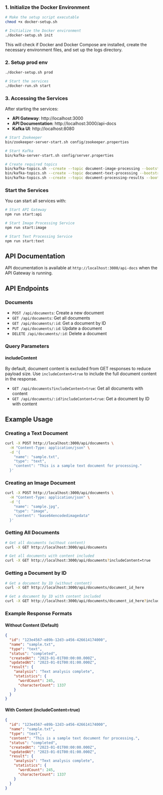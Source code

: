 ### 1. Initialize the Docker Environment

```bash
# Make the setup script executable
chmod +x docker-setup.sh

# Initialize the Docker environment
./docker-setup.sh init
```

This will check if Docker and Docker Compose are installed, create the necessary environment files, and set up the logs directory.

### 2. Setup prod env

```bash
./docker-setup.sh prod

# Start the services
./docker-run.sh start
```

### 3. Accessing the Services

After starting the services:

- **API Gateway**: http://localhost:3000
- **API Documentation**: http://localhost:3000/api-docs
- **Kafka UI**: http://localhost:8080

```bash
# Start Zookeeper
bin/zookeeper-server-start.sh config/zookeeper.properties

# Start Kafka
bin/kafka-server-start.sh config/server.properties

# Create required topics
bin/kafka-topics.sh --create --topic document-image-processing --bootstrap-server localhost:9092 --partitions 1 --replication-factor 1
bin/kafka-topics.sh --create --topic document-text-processing --bootstrap-server localhost:9092 --partitions 1 --replication-factor 1
bin/kafka-topics.sh --create --topic document-processing-results --bootstrap-server localhost:9092 --partitions 1 --replication-factor 1
```

### Start the Services

You can start all services with:

```bash
# Start API Gateway
npm run start:api

# Start Image Processing Service
npm run start:image

# Start Text Processing Service
npm run start:text
```

## API Documentation

API documentation is available at `http://localhost:3000/api-docs` when the API Gateway is running.

## API Endpoints

### Documents

- `POST /api/documents`: Create a new document
- `GET /api/documents`: Get all documents
- `GET /api/documents/:id`: Get a document by ID
- `PUT /api/documents/:id`: Update a document
- `DELETE /api/documents/:id`: Delete a document

### Query Parameters

#### includeContent
By default, document content is excluded from GET responses to reduce payload size. Use `includeContent=true` to include the full document content in the response.

- `GET /api/documents?includeContent=true`: Get all documents with content
- `GET /api/documents/:id?includeContent=true`: Get a document by ID with content

## Example Usage

### Creating a Text Document

```bash
curl -X POST http://localhost:3000/api/documents \
  -H "Content-Type: application/json" \
  -d '{
    "name": "sample.txt",
    "type": "text",
    "content": "This is a sample text document for processing."
  }'
```

### Creating an Image Document

```bash
curl -X POST http://localhost:3000/api/documents \
  -H "Content-Type: application/json" \
  -d '{
    "name": "sample.jpg",
    "type": "image",
    "content": "base64encodedimagedata"
  }'
```

### Getting All Documents

```bash
# Get all documents (without content)
curl -X GET http://localhost:3000/api/documents

# Get all documents with content included
curl -X GET http://localhost:3000/api/documents?includeContent=true
```

### Getting a Document by ID

```bash
# Get a document by ID (without content)
curl -X GET http://localhost:3000/api/documents/document_id_here

# Get a document by ID with content included
curl -X GET http://localhost:3000/api/documents/document_id_here?includeContent=true
```

### Example Response Formats

#### Without Content (Default)
```json
{
  "id": "123e4567-e89b-12d3-a456-426614174000",
  "name": "sample.txt",
  "type": "text",
  "status": "completed",
  "createdAt": "2023-01-01T00:00:00.000Z",
  "updatedAt": "2023-01-01T00:01:00.000Z",
  "result": {
    "analysis": "Text analysis complete",
    "statistics": {
      "wordCount": 245,
      "characterCount": 1337
    }
  }
}
```

#### With Content (includeContent=true)
```json
{
  "id": "123e4567-e89b-12d3-a456-426614174000",
  "name": "sample.txt",
  "type": "text",
  "content": "This is a sample text document for processing.",
  "status": "completed",
  "createdAt": "2023-01-01T00:00:00.000Z",
  "updatedAt": "2023-01-01T00:01:00.000Z",
  "result": {
    "analysis": "Text analysis complete",
    "statistics": {
      "wordCount": 245,
      "characterCount": 1337
    }
  }
}
```